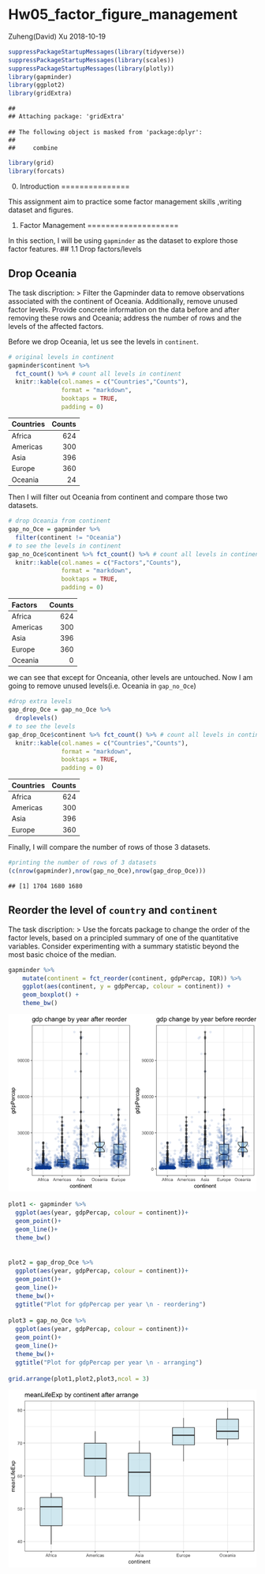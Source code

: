Hw05\_factor\_figure\_management
================
Zuheng(David) Xu
2018-10-19

``` r
suppressPackageStartupMessages(library(tidyverse))
suppressPackageStartupMessages(library(scales))
suppressPackageStartupMessages(library(plotly))
library(gapminder)
library(ggplot2)
library(gridExtra)
```

    ## 
    ## Attaching package: 'gridExtra'

    ## The following object is masked from 'package:dplyr':
    ## 
    ##     combine

``` r
library(grid)
library(forcats)
```

0. Introduction
===============

This assignment aim to practice some factor management skills ,writing dataset and figures.

1. Factor Management
====================

In this section, I will be using `gapminder` as the dataset to explore those factor features. \#\# 1.1 Drop factors/levels

Drop Oceania
------------

The task discription: &gt; Filter the Gapminder data to remove observations associated with the continent of Oceania. Additionally, remove unused factor levels. Provide concrete information on the data before and after removing these rows and Oceania; address the number of rows and the levels of the affected factors.

Before we drop Oceania, let us see the levels in `continent`.

``` r
# original levels in continent
gapminder$continent %>% 
  fct_count() %>% # count all levels in continent 
  knitr::kable(col.names = c("Countries","Counts"), 
               format = "markdown", 
               booktaps = TRUE,
               padding = 0)
```

| Countries |  Counts|
|:----------|-------:|
| Africa    |     624|
| Americas  |     300|
| Asia      |     396|
| Europe    |     360|
| Oceania   |      24|

Then I will filter out Oceania from continent and compare those two datasets.

``` r
# drop Oceania from continent 
gap_no_Oce = gapminder %>% 
  filter(continent != "Oceania")
# to see the levels in continent 
gap_no_Oce$continent %>% fct_count() %>% # count all levels in continent without oceania 
  knitr::kable(col.names = c("Factors","Counts"), 
               format = "markdown", 
               booktaps = TRUE,
               padding = 0)
```

| Factors  |  Counts|
|:---------|-------:|
| Africa   |     624|
| Americas |     300|
| Asia     |     396|
| Europe   |     360|
| Oceania  |       0|

we can see that except for Onceania, other levels are untouched. Now I am going to remove unused levels(i.e. Oceania in `gap_no_Oce`)

``` r
#drop extra levels
gap_drop_Oce = gap_no_Oce %>% 
  droplevels()
# to see the levels
gap_drop_Oce$continent %>% fct_count() %>% # count all levels in continent without oceania after droping 
  knitr::kable(col.names = c("Countries","Counts"), 
               format = "markdown", 
               booktaps = TRUE,
               padding = 0)
```

| Countries |  Counts|
|:----------|-------:|
| Africa    |     624|
| Americas  |     300|
| Asia      |     396|
| Europe    |     360|

Finally, I will compare the number of rows of those 3 datasets.

``` r
#printing the number of rows of 3 datasets
(c(nrow(gapminder),nrow(gap_no_Oce),nrow(gap_drop_Oce)))
```

    ## [1] 1704 1680 1680

Reorder the level of `country` and `continent`
----------------------------------------------

The task discription: &gt; Use the forcats package to change the order of the factor levels, based on a principled summary of one of the quantitative variables. Consider experimenting with a summary statistic beyond the most basic choice of the median.

``` r
gapminder %>%
    mutate(continent = fct_reorder(continent, gdpPercap, IQR)) %>%
    ggplot(aes(continent, y = gdpPercap, colour = continent)) +
    geom_boxplot() +
    theme_bw()
```

![](hw05_factor_figure_management_files/figure-markdown_github/unnamed-chunk-6-1.png)

``` r
plot1 <- gapminder %>% 
  ggplot(aes(year, gdpPercap, colour = continent))+ 
  geom_point()+
  geom_line()+
  theme_bw()


plot2 = gap_drop_Oce %>% 
  ggplot(aes(year, gdpPercap, colour = continent))+ 
  geom_point()+
  geom_line()+ 
  theme_bw()+
  ggtitle("Plot for gdpPercap per year \n - reordering")

plot3 = gap_no_Oce %>% 
  ggplot(aes(year, gdpPercap, colour = continent))+ 
  geom_point()+
  geom_line()+ 
  theme_bw()+
  ggtitle("Plot for gdpPercap per year \n - arranging")

grid.arrange(plot1,plot2,plot3,ncol = 3)
```

![](hw05_factor_figure_management_files/figure-markdown_github/unnamed-chunk-7-1.png)
